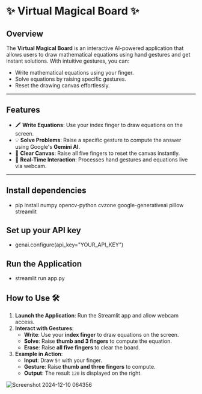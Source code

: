 # ✨ Virtual Magical Board ✨

## **Overview**
The **Virtual Magical Board** is an interactive AI-powered application that allows users to draw mathematical equations using hand gestures and get instant solutions. With intuitive gestures, you can:
- Write mathematical equations using your finger.
- Solve equations by raising specific gestures.
- Reset the drawing canvas effortlessly.

---

## **Features**
- 🖍️ **Write Equations**: Use your index finger to draw equations on the screen.
- 💡 **Solve Problems**: Raise a specific gesture to compute the answer using Google's **Gemini AI**.
- 🧹 **Clear Canvas**: Raise all five fingers to reset the canvas instantly.
- 📸 **Real-Time Interaction**: Processes hand gestures and equations live via webcam.

---

## **Install dependencies**
- pip install numpy opencv-python cvzone google-generativeai pillow streamlit


## **Set up your API key**
- genai.configure(api_key="YOUR_API_KEY")

## **Run the Application**
- streamlit run app.py


## How to Use 🛠️

1. **Launch the Application**: Run the Streamlit app and allow webcam access.
2. **Interact with Gestures**:
    - **Write**: Use your **index finger** to draw equations on the screen.
    - **Solve**: Raise **thumb and 3 fingers** to compute the equation.
    - **Erase**: Raise **all five fingers** to clear the board.
3. **Example in Action**:
    - **Input**: Draw `5!` with your finger.
    - **Gesture**: Raise **thumb and three fingers** to compute.
    - **Output**: The result `120` is displayed on the right.


![Screenshot 2024-12-10 064356](https://github.com/user-attachments/assets/3ab5c2b5-9fd7-4b16-ab7b-c9a1aa25fea8)

